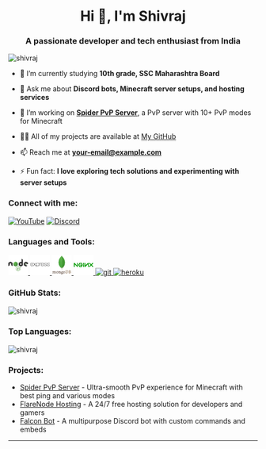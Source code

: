 <h1 align="center">Hi 👋, I'm Shivraj</h1>
<h3 align="center">A passionate developer and tech enthusiast from India</h3>

<p align="left"> <img src="https://komarev.com/ghpvc/?username=shivraj&label=Profile%20views&color=0e75b6&style=flat" alt="shivraj" /> </p>

- 🌱 I’m currently studying **10th grade, SSC Maharashtra Board**

- 💬 Ask me about **Discord bots, Minecraft server setups, and hosting services**

- 🔭 I’m working on **[Spider PvP Server](#)**, a PvP server with 10+ PvP modes for Minecraft

- 👨‍💻 All of my projects are available at [My GitHub](https://github.com/shivraj)

- 📫 Reach me at **your-email@example.com**

- ⚡ Fun fact: **I love exploring tech solutions and experimenting with server setups**

<h3 align="left">Connect with me:</h3>
<p align="left">
<a href="https://www.youtube.com/c/your_channel" target="blank"><img align="center" src="https://img.shields.io/badge/YouTube-%23FF0000.svg?style=for-the-badge&logo=YouTube&logoColor=white" alt="YouTube" /></a>
<a href="https://discord.gg/your_discord" target="blank"><img align="center" src="https://img.shields.io/badge/Discord-%237289DA.svg?style=for-the-badge&logo=Discord&logoColor=white" alt="Discord" /></a>
</p>

<h3 align="left">Languages and Tools:</h3>
<p align="left"> 
<a href="https://nodejs.org" target="_blank" rel="noreferrer"> <img src="https://raw.githubusercontent.com/devicons/devicon/master/icons/nodejs/nodejs-original-wordmark.svg" alt="nodejs" width="40" height="40"/> </a> 
<a href="https://expressjs.com" target="_blank" rel="noreferrer"> <img src="https://raw.githubusercontent.com/devicons/devicon/master/icons/express/express-original-wordmark.svg" alt="express" width="40" height="40"/> </a> 
<a href="https://www.mongodb.com/" target="_blank" rel="noreferrer"> <img src="https://raw.githubusercontent.com/devicons/devicon/master/icons/mongodb/mongodb-original-wordmark.svg" alt="mongodb" width="40" height="40"/> </a> 
<a href="https://www.nginx.com" target="_blank" rel="noreferrer"> <img src="https://raw.githubusercontent.com/devicons/devicon/master/icons/nginx/nginx-original.svg" alt="nginx" width="40" height="40"/> </a> 
<a href="https://git-scm.com/" target="_blank" rel="noreferrer"> <img src="https://www.vectorlogo.zone/logos/git-scm/git-scm-icon.svg" alt="git" width="40" height="40"/> </a> 
<a href="https://heroku.com" target="_blank" rel="noreferrer"> <img src="https://www.vectorlogo.zone/logos/heroku/heroku-icon.svg" alt="heroku" width="40" height="40"/> </a> 
</p>

<h3 align="left">GitHub Stats:</h3>
<p><img align="center" src="https://github-readme-stats.vercel.app/api?username=shivraj&show_icons=true&locale=en" alt="shivraj" /></p>

<h3 align="left">Top Languages:</h3>
<p><img align="center" src="https://github-readme-stats.vercel.app/api/top-langs?username=shivraj&show_icons=true&locale=en&layout=compact" alt="shivraj" /></p>

<h3 align="left">Projects:</h3>
<ul>
  <li><a href="https://github.com/shivraj/SpiderPvP">Spider PvP Server</a> - Ultra-smooth PvP experience for Minecraft with best ping and various modes</li>
  <li><a href="https://github.com/shivraj/FlareNode">FlareNode Hosting</a> - A 24/7 free hosting solution for developers and gamers</li>
  <li><a href="https://github.com/shivraj/FalconBot">Falcon Bot</a> - A multipurpose Discord bot with custom commands and embeds</li>
</ul>

---

